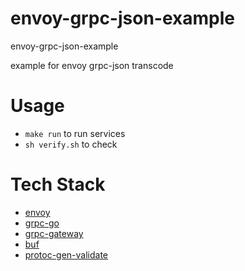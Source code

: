 # envoy-grpc-json-example
envoy-grpc-json-example

example for envoy grpc-json transcode

# Usage

- `make run` to run services
- `sh verify.sh` to check

# Tech Stack

- [envoy](https://github.com/envoyproxy/envoy)
- [grpc-go](https://github.com/grpc/grpc-go)
- [grpc-gateway](https://github.com/grpc-ecosystem/grpc-gateway)
- [buf](https://github.com/bufbuild/buf)
- [protoc-gen-validate](https://github.com/envoyproxy/protoc-gen-validate)

